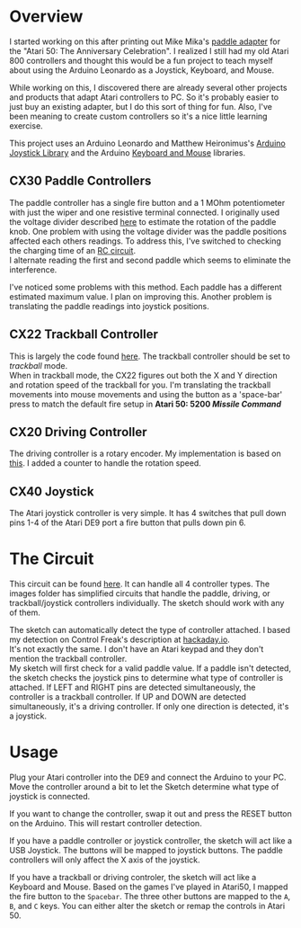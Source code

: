 # Overview
I started working on this after printing out Mike Mika's [paddle adapter](https://www.thingiverse.com/digitaleclipse/designs)
for the "Atari 50: The Anniversary Celebration".   I realized I still had my 
old Atari 800 controllers and thought this would be a fun project to teach 
myself about using the Arduino Leonardo as a Joystick, Keyboard, and Mouse.

While working on this, I discovered there are already several other 
projects and products that adapt Atari controllers to PC.  So it's probably 
easier to just buy an existing adapter, but I do this sort of thing for fun.
Also, I've been meaning to create custom controllers so it's a nice little
learning exercise.

This project uses an Arduino Leonardo and Matthew Heironimus's 
[Arduino Joystick Library](https://github.com/MHeironimus/ArduinoJoystickLibrary/tree/version-2.0)
and the Arduino [Keyboard and Mouse](https://docs.arduino.cc/built-in-examples/usb/KeyboardAndMouseControl)
libraries.   

## CX30 Paddle Controllers
The paddle controller has a single fire button and a 1 MOhm potentiometer 
with just the wiper and one resistive terminal connected.  I originally 
used the voltage divider described
[here](https://www.circuitbasics.com/arduino-ohm-meter/) to estimate the 
rotation of the paddle knob.   One problem with using the voltage divider
was the paddle positions affected each others readings.   To address this,
I've switched to checking the charging time of an
[RC circuit](https://www.icode.com/analog-to-digital-conversion-with-rc-circuit-in-microcontroller-projects/).   
I alternate reading the first and second paddle which seems to eliminate 
the interference. 

I've noticed some problems with this method.  Each paddle has a different 
estimated maximum value.  I plan on improving this.  Another problem is 
translating the paddle readings into joystick positions.

## CX22  Trackball Controller
This is largely the code found [here](https://jeffpiepmeier.blogspot.com/2016/08/vintage-atari-cx22-trak-ball-with-usb.html). 
The trackball controller should be set to _trackball_ mode.  
When in trackball mode, the CX22 figures out both the X and Y direction 
and rotation speed of the trackball for you.  I'm translating the trackball movements into 
mouse movements and using the button as a 'space-bar' press to match
the default fire setup in **Atari 50: 5200 _Missile Command_** 

## CX20  Driving Controller
The driving controller is a rotary encoder.  My implementation is based on
[this](https://howtomechatronics.com/tutorials/arduino/rotary-encoder-works-use-arduino/).
I added a counter to handle the rotation speed.

## CX40 Joystick
The Atari joystick controller is very simple.  It has 4 switches that pull down pins 1-4 of
the Atari DE9 port a fire button that pulls down pin 6. 

# The Circuit
This circuit can be found
[here](https://github.com/radioation/Atari50Controllers/blob/master/images/combined.pdf).
It can handle all 4 controller types.   The images folder has simplified circuits that handle the 
paddle, driving, or trackball/joystick controllers individually.   The sketch should work with any
of them.

The sketch can automatically detect the type of controller attached.   I based my detection on Control Freak's
description at [hackaday.io](https://hackaday.io/project/170908-control-freak/log/176711-atariing).    
It's not exactly the same.  I don't  have an Atari keypad and they don't mention the trackball controller.  
My sketch will first check for a valid paddle value.  If a paddle isn't detected, the sketch checks the 
joystick pins to determine what type of controller is attached.   If LEFT and RIGHT pins are detected 
simultaneously, the controller is a trackball controller.  If UP and DOWN are detected simultaneously, 
it's a driving controller.  If only one direction is detected, it's a joystick.



# Usage
Plug your Atari controller into the DE9 and connect the Arduino to your PC.  Move the 
controller around a bit to let the Sketch determine what type of joystick is connected.

If you want to change the controller, swap it out and press the RESET button on the 
Arduino.  This will restart controller detection.

If you have a paddle controller or joystick controller, the sketch will act like a USB 
Joystick.   The buttons will be mapped to joystick buttons. The paddle controllers will 
only affect the X axis of the joystick.

If you have a trackball or driving controler, the sketch will act like a Keyboard and 
Mouse.  Based on the games I've played in Atari50, I mapped the fire button to 
the `Spacebar`.  The three other buttons are mapped to the `A`, `B`, and `C` keys.
You can either alter the sketch or remap the controls in Atari 50.






